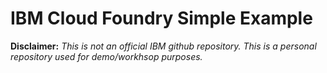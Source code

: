 # IBM Cloud Foundry Simple Example

**Disclaimer:** *This is not an official IBM github repository. This is a personal repository used for demo/workhsop purposes.*